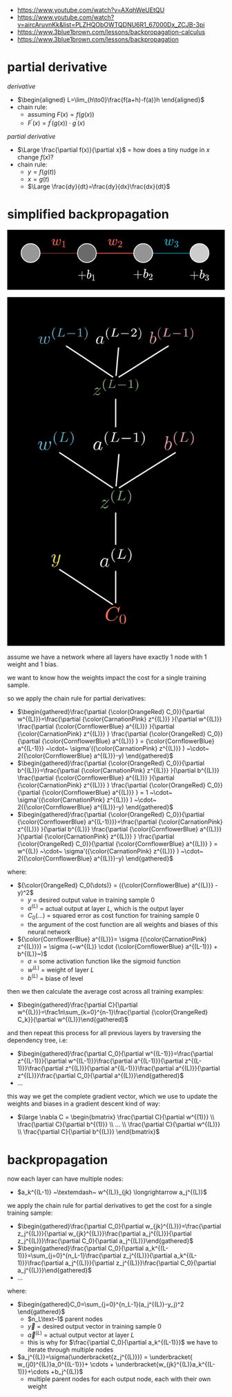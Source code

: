 - https://www.youtube.com/watch?v=AXqhWeUEtQU
- https://www.youtube.com/watch?v=aircAruvnKk&list=PLZHQObOWTQDNU6R1_67000Dx_ZCJB-3pi
- https://www.3blue1brown.com/lessons/backpropagation-calculus
- https://www.3blue1brown.com/lessons/backpropagation

# partial derivative

*derivative*

- $\begin{aligned} L=\lim_{h\to0}\frac{f(a+h)-f(a)}h \end{aligned}$
- chain rule:
	- assuming $F(x)=f(g(x))$
	- $F^\prime(x)=f^\prime(g(x)) \cdot g^\prime(x)$

*partial derivative*

- $\Large \frac{\partial f(x)}{\partial x}$ = how does a tiny nudge in $x$ change $f(x)$?
- chain rule:
	- $y = f(g(t))$
	- $x = g(t)$
	- $\Large \frac{dy}{dt}=\frac{dy}{dx}\frac{dx}{dt}$

# simplified backpropagation

![](assets/Pasted%20image%2020240411175937.png)

![|300](assets/Pasted%20image%2020240411175948.png)

assume we have a network where all layers have exactly 1 node with 1 weight and 1 bias.

we want to know how the weights impact the cost for a single training sample.

so we apply the chain rule for partial derivatives:

- $\begin{gathered}\frac{\partial {\color{OrangeRed} C_0}}{\partial w^{(L)}}=\frac{\partial {\color{CarnationPink} z^{(L)}} }{\partial w^{(L)}} \frac{\partial {\color{CornflowerBlue} a^{(L)}} }{\partial {\color{CarnationPink} z^{(L)}} } \frac{\partial {\color{OrangeRed} C_0}}{\partial {\color{CornflowerBlue} a^{(L)}} } =  {\color{CornflowerBlue} a^{(L-1)}} ~\cdot~ \sigma'({\color{CarnationPink} z^{(L)}} ) ~\cdot~ 2({\color{CornflowerBlue} a^{(L)}}-y) \end{gathered}$
- $\begin{gathered}\frac{\partial {\color{OrangeRed} C_0}}{\partial b^{(L)}}=\frac{\partial {\color{CarnationPink} z^{(L)}} }{\partial b^{(L)}} \frac{\partial {\color{CornflowerBlue} a^{(L)}} }{\partial {\color{CarnationPink} z^{(L)}} } \frac{\partial {\color{OrangeRed} C_0}}{\partial {\color{CornflowerBlue} a^{(L)}} } = 1 ~\cdot~ \sigma'({\color{CarnationPink} z^{(L)}} ) ~\cdot~ 2({\color{CornflowerBlue} a^{(L)}}-y) \end{gathered}$
- $\begin{gathered}\frac{\partial {\color{OrangeRed} C_0}}{\partial {\color{CornflowerBlue} a^{(L-1)}}}=\frac{\partial {\color{CarnationPink} z^{(L)}} }{\partial b^{(L)}} \frac{\partial {\color{CornflowerBlue} a^{(L)}} }{\partial {\color{CarnationPink} z^{(L)}} } \frac{\partial {\color{OrangeRed} C_0}}{\partial {\color{CornflowerBlue} a^{(L)}} } = w^{(L)} ~\cdot~ \sigma'({\color{CarnationPink} z^{(L)}} ) ~\cdot~ 2({\color{CornflowerBlue} a^{(L)}}-y) \end{gathered}$

where:

- ${\color{OrangeRed} C_0(\dots)} = ({\color{CornflowerBlue} a^{(L)}} - y)^2$ 
	- $y$ = desired output value in training sample $0$
	- $a^{(L)}$ = actual output at layer $L$, which is the output layer
	- $C_0(\dots)$ =  squared error as cost function for training sample $0$
	- the argument of the cost function are all weights and biases of this neural network
- ${\color{CornflowerBlue} a^{(L)}}= \sigma ({\color{CarnationPink} z^{(L)}}) = \sigma (~w^{(L)} \cdot {\color{CornflowerBlue} a^{(L-1)}} + b^{(L)}~)$
	- $\sigma$ = some activation function like the sigmoid function
	- $w^{(L)}$ = weight of layer $L$
	- $b^{(L)}$ = biase of level

then we then calculate the average cost across all training examples:

- $\begin{gathered}\frac{\partial  C}{\partial w^{(L)}}=\frac1n\sum_{k=0}^{n-1}\frac{\partial {\color{OrangeRed} C_k}}{\partial w^{(L)}}\end{gathered}$

and then repeat this process for all previous layers by traversing the dependency tree, i.e:

- $\begin{gathered}\frac{\partial C_0}{\partial w^{(L-1)}}=\frac{\partial z^{(L-1)}}{\partial w^{(L-1)}}\frac{\partial a^{(L-1)}}{\partial z^{(L-1)}}\frac{\partial z^{(L)}}{\partial a^{(L-1)}}\frac{\partial a^{(L)}}{\partial z^{(L)}}\frac{\partial C_0}{\partial a^{(L)}}\end{gathered}$
- $\dots$

this way we get the complete gradient vector, which we use to update the weights and biases in a gradient descent kind of way:

- $\large \nabla C = \begin{bmatrix} \frac{\partial C}{\partial w^{(1)}} \\ \frac{\partial C}{\partial b^{(1)}} \\ ... \\ \frac{\partial C}{\partial w^{(L)}} \\ \frac{\partial  C}{\partial b^{(L)}} \end{bmatrix}$

# backpropagation

now each layer can have multiple nodes:

- $a_k^{(L-1)} ~\textemdash~ w^{(L)}_{jk} \longrightarrow a_j^{(L)}$

we apply the chain rule for partial derivatives to get the cost for a single training sample:

- $\begin{gathered}\frac{\partial C_0}{\partial w_{jk}^{(L)}}=\frac{\partial z_j^{(L)}}{\partial w_{jk}^{(L)}}\frac{\partial a_j^{(L)}}{\partial z_j^{(L)}}\frac{\partial C_0}{\partial a_j^{(L)}}\end{gathered}$
- $\begin{gathered}\frac{\partial C_0}{\partial a_k^{(L-1)}}=\sum_{j=0}^{n_L-1}\frac{\partial z_j^{(L)}}{\partial a_k^{(L-1)}}\frac{\partial a_j^{(L)}}{\partial z_j^{(L)}}\frac{\partial C_0}{\partial a_j^{(L)}}\end{gathered}$
- $\dots$

where:

- $\begin{gathered}C_0=\sum_{j=0}^{n_L-1}(a_j^{(L)}-y_j)^2 \end{gathered}$
	- $n_L\text–1$ parent nodes
	- $\vec y$ = desired output vector in training sample $0$
	- $\vec a^{(L)}$ = actual output vector at layer $L$
	- this is why for $\frac{\partial C_0}{\partial a_k^{(L-1)}}$ we have to iterate through multiple nodes
- $a_j^{(L)}=\sigma(\underbracket{z_j^{(L)}}) = \underbracket{ w_{j0}^{(L)}a_0^{(L-1)}}+ \cdots + \underbracket{w_{jk}^{(L)}a_k^{(L-1)}}+\cdots +b_j^{(L)}$
	- multiple parent nodes for each output node, each with their own weight
